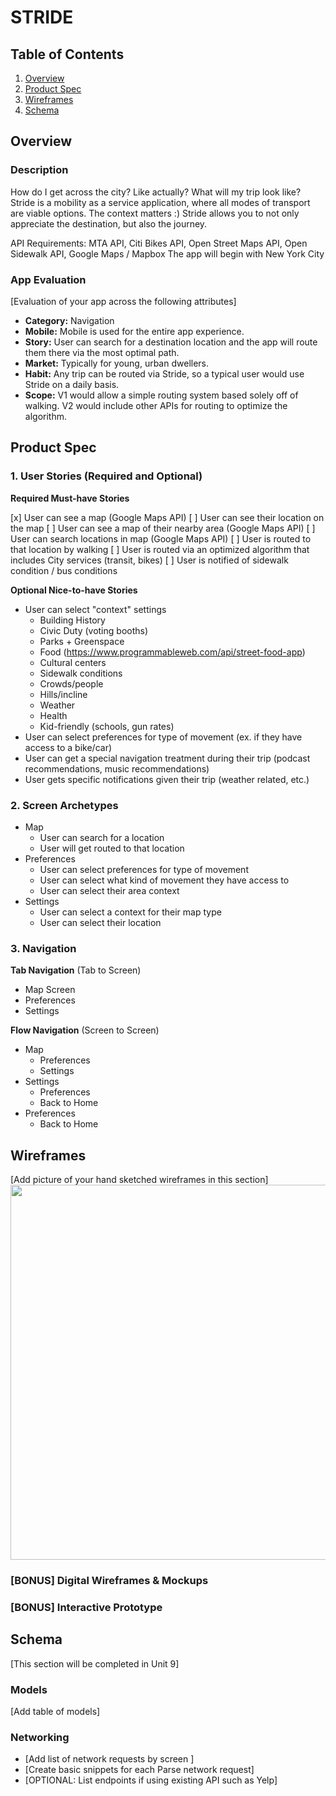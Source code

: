 # STRIDE

## Table of Contents
1. [Overview](#Overview)
1. [Product Spec](#Product-Spec)
1. [Wireframes](#Wireframes)
2. [Schema](#Schema)

## Overview
### Description
How do I get across the city? Like actually? What will my trip look like? Stride is a mobility as a service application, where all modes of transport are viable options. The context matters :) 
Stride allows you to not only appreciate the destination, but also the journey. 

API Requirements: MTA API, Citi Bikes API, Open Street Maps API, Open Sidewalk API, Google Maps / Mapbox
The app will begin with New York City


### App Evaluation
[Evaluation of your app across the following attributes]
- **Category:** Navigation
- **Mobile:** Mobile is used for the entire app experience.
- **Story:** User can search for a destination location and the app will route them there via the most optimal path. 
- **Market:** Typically for young, urban dwellers.
- **Habit:** Any trip can be routed via Stride, so a typical user would use Stride on a daily basis. 
- **Scope:** V1 would allow a simple routing system based solely off of walking. V2 would include other APIs for routing to optimize the algorithm. 

## Product Spec

### 1. User Stories (Required and Optional)

**Required Must-have Stories**

[x] User can see a map (Google Maps API)
[ ] User can see their location on the map
[ ] User can see a map of their nearby area (Google Maps API)
[ ] User can search locations in map (Google Maps API)
[ ] User is routed to that location by walking
[ ] User is routed via an optimized algorithm that includes City services (transit, bikes)
[ ] User is notified of sidewalk condition / bus conditions

**Optional Nice-to-have Stories**

* User can select "context" settings
    * Building History
    * Civic Duty (voting booths)
    * Parks + Greenspace
    * Food (https://www.programmableweb.com/api/street-food-app)
    * Cultural centers 
    * Sidewalk conditions
    * Crowds/people
    * Hills/incline
    * Weather
    * Health
    * Kid-friendly (schools, gun rates)
* User can select preferences for type of movement (ex. if they have access to a bike/car)
* User can get a special navigation treatment during their trip (podcast recommendations, music recommendations)
* User gets specific notifications given their trip (weather related, etc.)

### 2. Screen Archetypes

* Map
   * User can search for a location
   * User will get routed to that location
* Preferences
   * User can select preferences for type of movement
   * User can select what kind of movement they have access to
   * User can select their area context
* Settings
   * User can select a context for their map type
   * User can select their location

### 3. Navigation

**Tab Navigation** (Tab to Screen)

* Map Screen
* Preferences
* Settings

**Flow Navigation** (Screen to Screen)

* Map 
    * Preferences
    * Settings
* Settings
    * Preferences
    * Back to Home
* Preferences
    * Back to Home

## Wireframes
[Add picture of your hand sketched wireframes in this section]
<img src="YOUR_WIREFRAME_IMAGE_URL" width=600>

### [BONUS] Digital Wireframes & Mockups

### [BONUS] Interactive Prototype

## Schema 
[This section will be completed in Unit 9]
### Models
[Add table of models]
### Networking
- [Add list of network requests by screen ]
- [Create basic snippets for each Parse network request]
- [OPTIONAL: List endpoints if using existing API such as Yelp]

